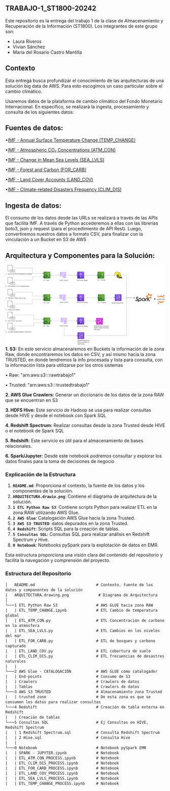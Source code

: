 ## TRABAJO-1_ST1800-20242
Este repositorio es la entrega del trabajo 1 de la clase de Almacenamiento y Recuperación de la Información (ST1800).
Los integrantes de este grupo son: 
- Laura Riveros
- Vivian Sánchez
- Maria del Rosario Castro Mantilla

## Contexto

Esta entrega busca profundizar el conocimiento de las arquitecturas de una solución big data de AWS. Para esto escogimos un caso particular sobre el cambio climático. 

Usaremos datos de la plataforma de cambio climático del Fondo Monetario Internacional. En específico, se realizará la ingesta, procesamiento y consulta de los siguientes datos:

## Fuentes de datos:
•[IMF - Annual Surface Temperature Change (TEMP_CHANGE)](https://services9.arcgis.com/weJ1QsnbMYJlCHdG/arcgis/rest/services/Indicator_3_1_Climate_Indicators_Annual_Mean_Global_Surface_Temperature/FeatureServer/0/query?where=1%3D1&outFields=*&outSR=4326&f=json)

•[IMF - Atmospheric CO₂ Concentrations (ATM_CON)](https://services9.arcgis.com/weJ1QsnbMYJlCHdG/arcgis/rest/services/Indicator_3_2_Climate_Indicators_Monthly_Atmospheric_Carbon_Dioxide_concentrations/FeatureServer/0/query?outFields=*&where=1%3D1&f=geojson)

•[IMF - Change in Mean Sea Levels (SEA_LVLS)](https://services9.arcgis.com/weJ1QsnbMYJlCHdG/arcgis/rest/services/Indicator_3_3_melted_new/FeatureServer/0/query?outFields=*&where=1%3D1&f=geojson)

•[IMF - Forest and Carbon (FOR_CARB)](https://services9.arcgis.com/weJ1QsnbMYJlCHdG/arcgis/rest/services/Indicator_3_5/FeatureServer/0/query?outFields=*&where=1%3D1&f=geojson)

•[IMF - Land Cover Accounts (LAND_COV)](https://services9.arcgis.com/weJ1QsnbMYJlCHdG/arcgis/rest/services/Indicator_3_4/FeatureServer/0/query?outFields=*&where=1%3D1&f=geojson)

•[IMF - Climate-related Disasters Frequency (CLIM_DIS)](https://services9.arcgis.com/weJ1QsnbMYJlCHdG/arcgis/rest/services/Indicator_11_1_Physical_Risks_Climate_related_disasters_frequency/FeatureServer/0/query?outFields=*&where=1%3D1&f=geojson)

## Ingesta de datos:
El consumo de los datos desde las URLs se realizará a través de las APIs que facilita IMF. A través de Python accederemos a ellas con las librerías boto3, json y request (para el procedimiento de API Rest). Luego, convertiremos nuestros datos a formato CSV, para finalizar con la vinculación a un Bucket en S3 de AWS

## Arquitectura y Componentes para la Solución:
![arquitectura](ARQUITECTURA.png)
**1. S3:** En este servicio almacenaremos en Buckets la información de la zona Raw, donde encontraremos los datos en CSV, y así mismo hacia la zona TRUSTED, en donde tendremos la info procesada y lista para consulta, con la información lista para utilizarse por los otros sistemas

•	Raw: "arn:aws:s3:::rawtrabajo1"

•	Trusted: "arn:aws:s3:::trustedtrabajo1"

**2. AWS Glue Crawlers:** Generar un diccionario de los datos de la zona RAW que se encuentran en S3

**3. HDFS Hive:** Este servicio de Hadoop se usa para realizar consultas desde HIVE y desde el notebook con Spark SQL

**4. Redshift Spectrum:** Realizar consultas desde la zona Trusted desde HIVE o el notebook de Spark SQL

**5. Redshift:** Este servicio es útil para el almacenamiento de bases relacionales.

**6. Spark/Jupyter:** Desde este notebook podremos consultar y explorar los datos finales para la toma de decisiones de negocio


### Explicación de la Estructura

1. **`README.md`**: Proporciona el contexto, la fuente de los datos y los componentes de la solución.
2. **`ARQUITECTURA.drawio.png`**: Contiene el diagrama de arquitectura de la solución.
3. **`1 ETL Python Raw S3`**: Contiene scripts Python para realizar ETL en la zona RAW utilizando AWS Glue.
4. **`2 AWS Glue`**: Catalogación AWS Glue hacia la zona Trusted.
5. **`3 AWS S3 TRUSTED`**: datos depurados en la zona Trusted.
6. **`4 Redshift`**: Scripts SQL para la creación de tablas.
7. **`5 Consultas SQL`**: Consultas SQL para realizar análisis en Redshift Spectrum y Hive.
8. **`0 Notebook`**: Notebooks pySpark para la explotación de datos en EMR.

Esta estructura proporciona una visión clara del contenido del repositorio y facilita la navegación y comprensión del proyecto.

### Estructura del Repositorio
```
│   README.md                           # Contexto, fuente de los datos y componentes de la solución
|   ARQUITECTURA.drawing.png             # Diagrama de Arquitectura
│   
└───1 ETL Python Raw S3                 # AWS GLUE hacia zona RAW
|   | ETL_TEMP_CHANGE.ipynb             # ETL Cambio de temperatura global
|   | ETL_ATM_CON.py                    # ETL Concentración de carbono en la atmósfera 
|   | ETL_SEA_LVLS.py                   # ETL Cambios en los niveles del mar
|   | ETL_FOR_CARB.py                   # ETL de bosques y carbono capturado
|   | ETL_LAND_COV.py                   # ETL cobertura de suelo
|   | ETL_CLIM_DIS.py                   # ETL frecuencias de desastres naturales
|   |
└───2 AWS Glue - CATALOGACIÓN           # AWS GLUE como catalogador
|   | End-points                        # Consumo de S3
|   | Crawlers                          # Crawlers de datos
|   | Tablas                            # Crawlers de datos
└───3 AWS S3 TRUSTED                    # Almacenamiento zona Trusted
|   | trusted zone                      # De esta zona es que se consumen los datos para realizar consultas
└───4 Redshift                          # Creación de tabla externa en Redshift
|   | Creación de tablas              
└───5 Consultas SQL                     # Ej Consultas en HIVE, Redshift Spectrum
|   | 1 Redshift Spectrum.sql           # Consulta Redshift Spectrum
|   | 2 Hive.sql                        # Consulta Hive
|   |
└───0 Notebook                          # Notebook pySpark EMR
|   | SPARK - JUPYTER.ipynb             # Notebook
|   | ETL_ATM_CON_PROCESS.ipynb         # Notebook
|   | ETL_CLIM_DIS_PROCESS.ipynb        # Notebook
|   | ETL_FOR_CARB_PROCESS.ipynb        # Notebook
|   | ETL_LAND_COV_PROCESS.ipynb        # Notebook
|   | ETL_SEA_LVLS_PROCESS.ipynb        # Notebook
|   | ETL_TEMP_CHANGE_PROCESS.ipynb     # Notebook
```
